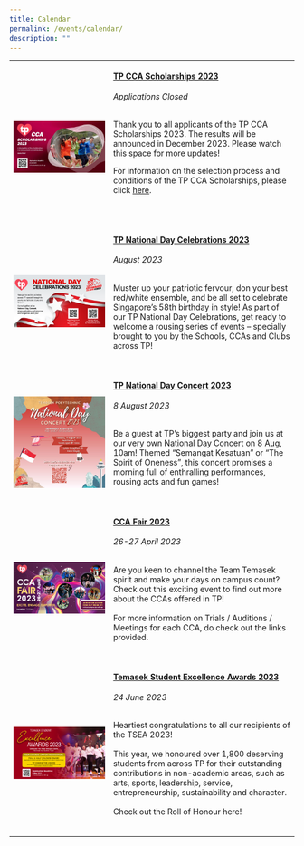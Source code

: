 ```yaml
---
title: Calendar
permalink: /events/calendar/
description: ""
---
```

<table>
	<tbody>
		<tr>
			<td style="width:35%">
			<br>
				<img src="/images/Events/CCA Scholarship/cca scholarship2023.jpg" style="display:block;margin-left:auto;margin-right:auto;">
		</td>
		<td style="width:65%"><br>
			<a href="/events/tp-cca-scholarships2023/"><h4 style="margin-top:0%">TP CCA Scholarships 2023</h4></a>
				<h6 style="margin-top:0%"><i>Applications Closed</i></h6>
				<p style="margin-top:0%">
Thank you to all applicants of the TP CCA Scholarships 2023. The results will be announced in December 2023. Please watch this space for more updates!  
  
For information on the selection process and conditions of the TP CCA Scholarships, please click [here](https://virtualcampus.tp.edu.sg/events/tp-cca-scholarships2023/).
										<br><br>
			<br>
		</p></td>
	</tr>
			<tr>
		<td style="width:35%">
			<br>
				<img src="/images/homepage-images/homepage_ndc_2023.jpg" style="display:block;margin-left:auto;margin-right:auto;">
		</td>
		<td style="width:65%"><br>
			<a href="/events/highlights/tpnationaldaycelebrations2023/"><h4 style="margin-top:0%">TP National Day Celebrations 2023</h4></a>
				<h6 style="margin-top:0%"><i>August 2023</i></h6>
				<p style="margin-top:0%">
				Muster up your patriotic fervour, don your best red/white ensemble, and be all set to celebrate Singapore’s 58th birthday in style! As part of our TP National Day Celebrations, get ready to welcome a rousing series of events – specially brought to you by the Schools, CCAs and Clubs across TP!
									</p>
			<br>
		</td>
			</tr><tr>
		<td style="width:35%">
			<br>
				<img src="/images/homepage-images/ndc_2023%20.png" style="display:block;margin-left:auto;margin-right:auto;">
		</td>
		<td style="width:65%"><br>
			<a href="/events/highlights/tpnationaldayconcert2023/"><h4 style="margin-top:0%">TP National Day Concert 2023</h4></a>
				<h6 style="margin-top:0%"><i>8 August 2023</i></h6>
				<p style="margin-top:0%">
					Be a guest at TP’s biggest party and join us at our very own National Day Concert on 8 Aug, 10am! Themed “Semangat Kesatuan” or “The Spirit of Oneness”, this concert promises a morning full of enthralling performances, rousing acts and fun games!
							</p>
			<br>
		</td>
	</tr><tr>
		<td style="width:35%">
			<br>
				<img src="/images/Home/CCA Fair 2023.jpg" style="display:block;margin-left:auto;margin-right:auto;">
		</td>
		<td style="width:65%"><br>
			<a href="/events/ccafair2023/"><h4 style="margin-top:0%">CCA Fair 2023</h4></a>
				<h6 style="margin-top:0%"><i>26-27 April 2023</i></h6>
				<p style="margin-top:0%">
					Are you keen to channel the Team Temasek spirit and make your days on campus count? Check out this exciting event to find out more about the CCAs offered in TP!
					<br><br>
					For more information on Trials / Auditions / Meetings for each CCA, do check out the links provided.
				</p>
			<br>
		</td>
	</tr>
		<tr>
		<td style="width:35%">
			<br>
				<img src="/images/Home/tsea 2023 cover.jpg" style="display:block;margin-left:auto;margin-right:auto;">
		</td>
		<td style="width:65%"><br>
			<a href="/events/highlights/tsea2023/"><h4 style="margin-top:0%">Temasek Student Excellence Awards 2023</h4></a>
				<h6 style="margin-top:0%"><i>24 June 2023</i></h6>
				<p style="margin-top:0%">
					Heartiest congratulations to all our recipients of the TSEA 2023! 
					<br><br>
					This year, we honoured over 1,800 deserving students from across TP for their outstanding contributions in non-academic areas, such as arts, sports, leadership, service, entrepreneurship, sustainability and character.
										<br><br>
					Check out the Roll of Honour here!
				</p>
			<br>
		</td>
	</tr>

</tbody></table>